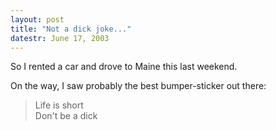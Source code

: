 ```yaml
---
layout: post
title: "Not a dick joke..."
datestr: June 17, 2003
---
```


So I rented a car and drove to Maine this last weekend.

On the way, I saw probably the best bumper-sticker out there:
<blockquote>
Life is short<br />
Don't be a dick
</blockquote>

